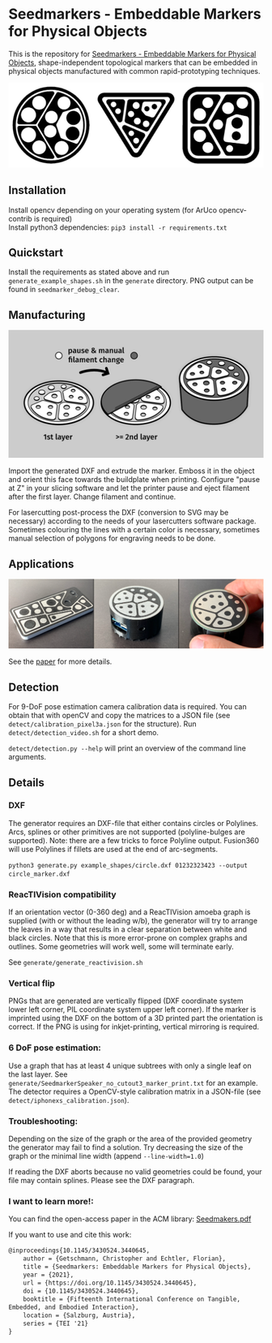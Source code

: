 # Seedmarkers - Embeddable Markers for Physical Objects

This is the repository for [Seedmarkers - Embeddable Markers for Physical Objects](https://dl.acm.org/doi/10.1145/3430524.3440645), shape-independent topological markers that can be embedded in physical objects manufactured with common rapid-prototyping techniques. 

![](media/example_shapes.png)

## Installation

Install opencv depending on your operating system (for ArUco opencv-contrib is required)  
Install python3 dependencies: `pip3 install -r requirements.txt`

## Quickstart

Install the requirements as stated above and run `generate_example_shapes.sh` in the `generate` directory. 
PNG output can be found in `seedmarker_debug_clear`.

## Manufacturing

![](media/manufacturing.png)

Import the generated DXF and extrude the marker. Emboss it in the object and orient this face towards the buildplate when printing. Configure "pause at Z" in your slicing software and let the printer pause and eject filament after the first layer. Change filament and continue.

For lasercutting post-process the DXF (conversion to SVG may be necessary) according to the needs of your lasercutters software package. Sometimes colouring the lines with a certain color is necessary, sometimes manual selection of polygons for engraving needs to be done.

## Applications

![](media/applications.png)
 
See the [paper](https://dl.acm.org/doi/10.1145/3430524.3440645) for more details.

## Detection

For 9-DoF pose estimation camera calibration data is required. You can obtain that with openCV and copy the matrices to a JSON file (see `detect/calibration_pixel3a.json` for the structure).
Run `detect/detection_video.sh` for a short demo.

`detect/detection.py --help` will print an overview of the command line arguments.

## Details

### DXF

The generator requires an DXF-file that either contains circles or Polylines. Arcs, splines or other primitives are not supported (polyline-bulges are supported).
Note: there are a few tricks to force Polyline output. Fusion360 will use Polylines if fillets are used at the end of arc-segments.

`python3 generate.py example_shapes/circle.dxf 01232323423 --output circle_marker.dxf`

### ReacTIVision compatibility

If an orientation vector (0-360 deg) and a ReacTIVision amoeba graph is supplied (with or without the leading w/b), the generator will try to arrange the leaves in a way that results in a clear separation between white and black circles. Note that this is more error-prone on complex graphs and outlines. Some geometries will work well, some will terminate early.

See `generate/generate_reactivision.sh`

### Vertical flip

PNGs that are generated are vertically flipped (DXF coordinate system lower left corner, PIL coordinate system upper left corner). If the marker is imprinted using the DXF on the bottom of a 3D printed part the orientation is correct. If the PNG is using for inkjet-printing, vertical mirroring is required.

### 6 DoF pose estimation:

Use a graph that has at least 4 unique subtrees with only a single leaf on the last layer. See `generate/SeedmarkerSpeaker_no_cutout3_marker_print.txt` for an example. The detector requires a OpenCV-style calibration matrix in a JSON-file (see `detect/iphonexs_calibration.json`).

### Troubleshooting:

Depending on the size of the graph or the area of the provided geometry the generator may fail to find a solution. Try decreasing the size of the graph or the minimal line width (append `--line-width=1.0`)

If reading the DXF aborts because no valid geometries could be found, your file may contain splines. Please see the DXF paragraph.

### I want to learn more!:

You can find the open-access paper in the ACM library: [Seedmakers.pdf](https://dl.acm.org/doi/10.1145/3430524.3440645)

If you want to use and cite this work:

```
@inproceedings{10.1145/3430524.3440645,
    author = {Getschmann, Christopher and Echtler, Florian},
    title = {Seedmarkers: Embeddable Markers for Physical Objects},
    year = {2021},
    url = {https://doi.org/10.1145/3430524.3440645},
    doi = {10.1145/3430524.3440645},
    booktitle = {Fifteenth International Conference on Tangible, Embedded, and Embodied Interaction},
    location = {Salzburg, Austria},
    series = {TEI '21}
}
```